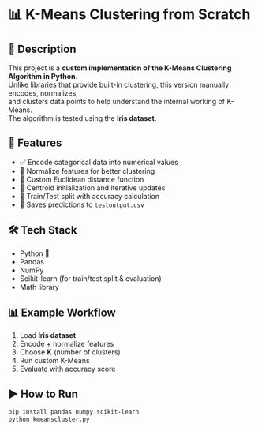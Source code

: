 # 📊 K-Means Clustering from Scratch

## 📖 Description
This project is a **custom implementation of the K-Means Clustering Algorithm in Python**.  
Unlike libraries that provide built-in clustering, this version manually encodes, normalizes,  
and clusters data points to help understand the internal working of K-Means.  
The algorithm is tested using the **Iris dataset**.

## 🚀 Features
- ✅ Encode categorical data into numerical values
- 🔄 Normalize features for better clustering
- 📐 Custom Euclidean distance function
- 🎯 Centroid initialization and iterative updates
- 🧪 Train/Test split with accuracy calculation
- 📂 Saves predictions to `testoutput.csv`

## 🛠️ Tech Stack
- Python 🐍
- Pandas
- NumPy
- Scikit-learn (for train/test split & evaluation)
- Math library

## 📊 Example Workflow
1. Load **Iris dataset**
2. Encode + normalize features
3. Choose **K** (number of clusters)
4. Run custom K-Means
5. Evaluate with accuracy score

## ▶️ How to Run
```bash
pip install pandas numpy scikit-learn
python kmeanscluster.py
